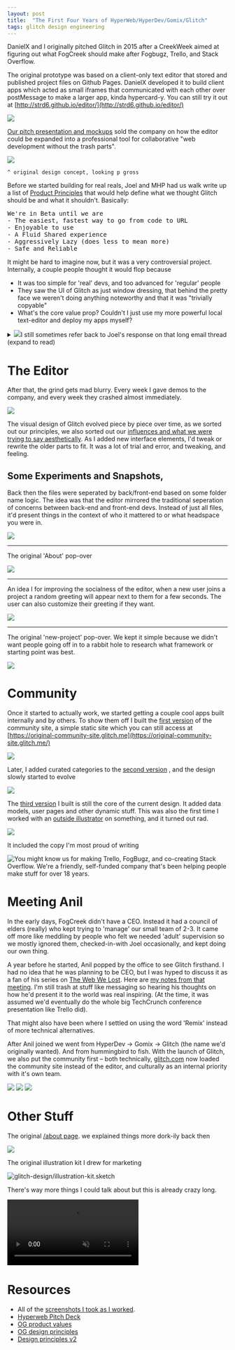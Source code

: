 ```yaml
---
layout: post
title:  "The First Four Years of HyperWeb/HyperDev/Gomix/Glitch"
tags: glitch design engineering
---
```


DanielX and I originally pitched Glitch in 2015 after a CreekWeek aimed at figuring out what FogCreek should make after Fogbugz, Trello, and Stack Overflow.

The original prototype was based on a client-only text editor that stored and published project files on Github Pages. DanielX developed it to build client apps which acted as small iframes that communicated with each other over postMessage to make a larger app, kinda hypercard-y. You can still try it out at [http://strd6.github.io/editor/](http://strd6.github.io/editor/)

<img src="/images/2019/Screen_Shot_2019-04-26_at_2-838d701d-66bf-43b0-bc2b-21b042cf3f31.54.11_PM.png" class="no-shadow large"/>

[Our pitch presentation and mockups](https://docs.google.com/presentation/d/1Lb8gWBLx9sIcf8BhmPDuX4CJvQ17XEMPmgBWMGH1L2k/edit#slide=id.p) sold the company on how the editor could be expanded into a professional tool for collaborative "web development without the trash parts".

<img src="/images/2019/editor_4_-_collab_editing-36ab420e-22fc-44b8-88f8-7980962a087f.png" class=""/>

`^ original design concept, looking p gross`

Before we started building for real reals, Joel and MHP had us walk write up a list of [Product Principles](https://docs.google.com/document/d/1ZZmlzf-AEjPE28ubJDfoFzLUYWG88KMGTKE_3PwIQp8/edit#) that would help define what we thought Glitch should be and what it shouldn't. Basically:

<pre class="pre-paragraph">
We're in Beta until we are
- The easiest, fastest way to go from code to URL
- Enjoyable to use
- A Fluid Shared experience
- Aggressively Lazy (does less to mean more)
- Safe and Reliable
</pre>

It might be hard to imagine now, but it was a very controversial project. Internally, a couple people thought it would flop because

- It was too simple for 'real' devs, and too advanced for 'regular' people
- They saw the UI of Glitch as just window dressing, that behind the pretty face we weren't doing anything noteworthy and that it was "trivially copyable"
- What's the core value prop? Couldn't I just use my more powerful local text-editor and deploy my apps myself?

<details>
    <summary>
        <img class="icon icon-small no-shadow" src="/images/2019/default-avatar3.svg"/>I still sometimes refer back to Joel's response on that long email thread (expand to read)</summary>
    <pre class="pre-paragraph">
Every time you make something a little bit easier to do, the number of people who do it explodes.

The way to make things easier to do is to make them simpler, with fewer options.

We've seen this with the evolution from Content Management Systems to blogging to Facebook and Twitter where you "blog" one sentence at a time to Tumblr and Pinterest where you "blog" by clicking one button. Each evolution resulted in 10x audiences for a much, much simpler feature. 2000 people used Vignette, 10,000,000 people used Blogger and 1,000,000,000 people use Facebook.

We also saw this the evolution from Windows/Mac desktop metaphors to iPhone. There appeared to be a great loss of functionality in the jump from Desktop to iPhones, (you can only show one thing on the screen at once, and you lost the ability to control your own files), but the usage exploded because it was so much easier for normal people. And eventually, developers figured out how to give you the features you really need in a simpler interface.

Make things 10% easier and you make the number of people who can do them double. Do that a few times and you can build a mass audience.

We've done this for "blogging" and self-expression, we've done this for computers in general, what's left?

As it turns out, we happen to work in a domain full of nerdy people who friggin' LOVE TO MAKE THINGS COMPLICATED. Maybe we're nerds so we don't notice.

And in that domain, the domain of programming, things are getting much much worse, not easier.
Example: From RCS - cvs - svn - Hg - git, every version control system added a new twist that made it harder to understand than the previous generation. Developers love to add features (like the git index) that give you more flexibility in theory but make everything harder to understand.
When faced with any technical tradeoff, developers' only design skill is to add a command line switch.

So now everybody in the world has to learn BOTH ferkakta ways of doing something which should have just been a simple one step process.

Everything I've looked at in the domain of programming has gotten stupidly more complicated every year when it should be getting simpler, because there doesn't appear to be a single programmer who doesn't love to make command line switches and complicated options. FFS, have you seen C++ lately? I couldn't understand it all in 1996, and I have a huge brain. Now I could not imagine anyone who is smart enough to understand the language and all its features well enough to use it without accidentally causing a nuclear war.

There was only one incident in the history of programming where a programming environment was built that stripped away unnecessary options WITHOUT removing any of the basic expressive flexibility of programming, and that was the original Visual Basic 1.0.

(Maybe Java 1.0, but that didn't last long).

The point about VB 1.0 is that you could build any Windows application. You weren't limited to stupid or ugly Windows applications. You could build REAL Windows applications, and you could do it with, say, three lines of BASIC code instead of 47 lines of C code.

And the REAL PROGRAMMERS (TM) laughed because it was BASIC and therefore "beneath their dignity" but at its peak Visual Basic was 2/3rds of all compilers sold. (people used to buy compilers) and 90% of the people who had occasion to program computers said that they would be willing to use BASIC.

Where does [Glitch] come in? There are, it turns out, a lot of stupid crufty complications in programming today that are unnecessary and obsolete, and if you get rid of all those complications and options you can make a much, much simpler programming environment WITHOUT removing any flexibility in what you can create.

For example, git is WAY too powerful. Probably 75% of developers are working alone and all they need is a way to go back when they make mistakes. This feature can be provided COMPLETELY AUTOMATICALLY with no user interface. So 75% of developers just need time machine for their code and they're happier than they would be with git.

If you give people the ability to work on the same code with a friend at another computer, Google Docs style, where you can both edit any document, you cover 10% more of the developers.

If you give them a simple way to make very basic feature branches, well now you're up to 95% of all developers needs being met with a user interface that is MILLIONS of times easier to use than git.

Most developers don't need make files or ant or build tools. They just want everything built always. If they have written tests, they want all tests to run all the time. So why even give them a button to run tests? Run everything always and don't deploy until all tests pass. When all tests pass, deploy automatically. That's all. Now all I have to know as a programmer is that if my tests pass, the code is on the server.

So this is the idea of [Glitch]. Get rid of all the nonsense around programming which doesn't matter. Focus first on the 90% of people who would be programming if it wasn't so unnecessarily tedious. Hide all that baloney about branches and deployments and editors and how you get your code to a URL and hide every detail about hosting except where you hook up your amazon/paypal/appleID to pay for it.

This is NOT squarespace. Squarespace is a GUI website builder. GUI tools always limit what you can do, because they don't map perfectly to HTML and CSS. They're clunky and never really win in the marketplace. We're giving you a real programming language (JavaScript, HTML, CSS) and we'll let you turn on things like node and angular. Our goal is not to reinvent programming languages because a lot of people have tried that and it doesn't always go so well. Our goal is just to eliminate the yak-shaving nonsense it takes to get code you just wrote to run.

How do we make money? Just like github. It's free for open source, paid for closed source.

For the first couple of years, Github and Atlassian ignore it, because it's too simple. It's like a toy joke and they don't even understand what it is.

On year three, they start to think "hm we need a [Glitch] competitor", so they start to design GitHub Jira Lite which is awful and nobody uses.

On year five, they realize that they have been completely outflanked. Yes, the y-combinator kids doing startups and the Tesla engineers writing code for self-driving cars are still using PROFESSIONAL tools. But everybody else is using [Glitch] because it's just really simple.

Joel
</pre>
</details>


# The Editor

After that, the grind gets mad blurry. Every week I gave demos to the company, and every week they crashed almost immediately.

<img class="large" src="/images/2019/glitch-no-assets.png"/>

The visual design of Glitch evolved piece by piece over time, as we sorted out our principles, we also sorted out our [influences and what we were trying to say aesthetically](http://pketh.org/glitch-look-and-feels.html). As I added new interface elements, I'd tweak or rewrite the older parts to fit. It was a lot of trial and error, and tweaking, and feeling.

## Some Experiments and Snapshots,

Back then the files were seperated by back/front-end based on some folder name logic. The idea was that the editor mirrored the traditional seperation of concerns between back-end and front-end devs. Instead of just all files, it'd present things in the context of who it mattered to or what headspace you were in.

<img src="/images/2019/Screen_Shot_2015-09-02_at_2-bd4968f6-fce1-42db-a7c2-29a24a98fb05.07.34_PM.png"/>

----

The original 'About' pop-over

<img src="/images/2019/Screen_Shot_2015-11-02_at_11-4595e4f9-aca7-4082-8299-9fd94fd6fce8.57.53_AM.png"/>

----

An idea I for improving the socialness of the editor, when a new user joins a project a random greeting will appear next to them for a few seconds. The user can also customize their greeting if they want.

<img src="/images/2019/Screen_Shot_2016-01-28_at_3-33a4a830-51d3-466e-b67b-2ac85993ab6f.04.38_PM.png"/>

----

The original 'new-project' pop-over. We kept it simple because we didn't want people going off in to a rabbit hole to research what framework or starting point was best.

<img src="/images/2019/Screen_Shot_2017-12-13_at_4-5f6f9aed-6c43-440c-b9bc-7e61f8e8704b.37.12_PM.png"/>


# Community

Once it started to actually work, we started getting a couple cool apps built internally and by others. To show them off I built the [first version](https://original-community-site.glitch.me) of the community site, a simple static site which you can still access at [https://original-community-site.glitch.me](https://original-community-site.glitch.me/)

<a href="https://original-community-site.glitch.me"><img class="no-shadow large" src="/images/2019/Screen_Shot_2019-04-26_at_2-7318540c-25c1-4b1b-b71e-cd280d463a5f.51.45_PM.png"/></a>

Later, I added curated categories to the [second version](https://community-site-v2.glitch.me/) , and the design slowly started to evolve

<a href="https://community-site-v2.glitch.me/"><img class="no-shadow" src="/images/2019/Screen_Shot_2019-04-26_at_2-2d606909-5422-49f8-b1fd-bad162989909.52.26_PM.png"/></a>

The [third version](https://lavender-fir.glitch.me/) I built is still the core of the current design. It added data models, user pages and other dynamic stuff. This was also the first time I worked with an [outside illustrator](http://goodboygraphics.tumblr.com) on something, and it turned out rad.

<a href="https://lavender-fir.glitch.me/"><img class="no-shadow" src="/images/2019/Screen_Shot_2019-04-26_at_2-8f7cba89-6a34-4684-82e2-716e1985cf81.52.50_PM.png"/></a>

It included the copy I'm most proud of writing

<img class="" src="/images/2019/Screen-Shot-2019-05-09.png" alt="You might know us for making Trello, FogBugz, and co-creating Stack Overflow. We're a friendly, self-funded company that's been helping people make stuff for over 18 years." />

# Meeting Anil

In the early days, FogCreek didn't have a CEO. Instead it had a council of elders (really) who kept trying to 'manage' our small team of 2-3. It came off more like meddling by people who felt we needed 'adult' supervision so we mostly ignored them, checked-in-with Joel occasionally, and kept doing our own thing.

A year before he started, Anil popped by the office to see Glitch firsthand. I had no idea that he was planning to be CEO, but I was hyped to discuss it as a fan of his series on [The Web We Lost](https://anildash.com/2012/12/13/the_web_we_lost/). Here are [my notes from that meeting](https://docs.google.com/document/d/1AmMeTDN5EKgRpWX0yoIUToXjMcQLFsXRxvC53Dlyquo/edit#heading=h.ykg6r2dy4bdk). I'm still trash at stuff like messaging so hearing his thoughts on how he'd present it to the world was real inspiring. (At the time, it was assumed we'd eventually do the whole big TechCrunch conference presentation like Trello did).

That might also have been where I settled on using the word 'Remix' instead of more technical alternatives.

After Anil joined we went from HyperDev → Gomix → Glitch (the name we'd originally wanted). And from hummingbird to fish. With the launch of Glitch, we also put the community first – both technically, [glitch.com](http://glitch.com) now loaded the community site instead of the editor, and culturally as an internal priority with it's own team.

<p>
    <img class="no-shadow icon" src="/images/2019/bird-7ae6a312-a2f2-4701-a80c-040432d0fa54.svg"/>
    <img class="no-shadow icon" src="/images/2019/logo-day-d499621e-9a2a-4520-8734-ece8099f0976.svg"/>
    <img class="no-shadow icon" src="/images/2019/logo-night-5a0b9272-b336-42fa-a1fe-661707b2a747.svg"/>
</p>

# Other Stuff

The original [/about page](https://original-about-page.glitch.me/). we explained things more dork-ily back then

<img class="large no-shadow" src="/images/2019/Screen_Shot_2019-04-26_at_3-2e7f7efe-94db-4319-8411-aba31a938529.05.43_PM.png"/>

The original illustration kit I drew for marketing

<img class="large" src="/images/2019/Screen_Shot_2018-01-24_at_10-feee235a-1370-439d-877f-cf1d0ef4d9ba.17.56_PM.png" title="glitch-design/illustration-kit.sketch"/>

There's way more things I could talk about but this is already crazy long.

<p>
  <video autoplay loop muted playsinline class="large">
    <source src="/images/2019/hw-success.mp4">
  </video>
</p>

# Resources

- All of the [screenshots I took as I worked](https://www.are.na/pirijan-k/glitch-design-pirijan).
- [Hyperweb Pitch Deck](https://docs.google.com/presentation/d/1Lb8gWBLx9sIcf8BhmPDuX4CJvQ17XEMPmgBWMGH1L2k/edit#slide=id.p)
- [OG product values](https://docs.google.com/document/d/1ZZmlzf-AEjPE28ubJDfoFzLUYWG88KMGTKE_3PwIQp8/edit)
- [OG design principles](https://docs.google.com/document/d/1TkJoU-Ynmequph2bcqbfhEXmoeOEyUXuqvJxd1BoHBQ/edit#heading=h.1r6nsuavv0qc)
- [Design principles v2](https://docs.google.com/document/d/1-1Tq716SfDtltlKuwGrv3bhVbgcPGdD_dwGBXHbzTmk/edit#)
